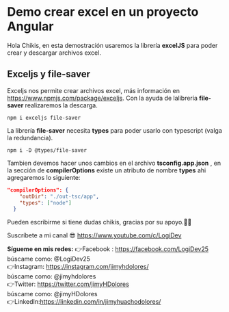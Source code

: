 # Demo crear excel en un proyecto Angular

Hola Chikis, en esta demostración usaremos la librería **excelJS** para poder crear y descargar archivos excel.

## Exceljs y file-saver

Exceljs nos permite crear archivos excel, más información en https://www.npmjs.com/package/exceljs. Con la ayuda de lalibrería **file-saver** realizaremos la descarga.

```console
npm i exceljs file-saver
```

La librería **file-saver** necesita **types** para poder usarlo con typescript (valga la redundancia).

```console
npm i -D @types/file-saver
```

Tambien devemos hacer unos cambios en el archivo **tsconfig.app.json** , en la sección de **compilerOptions** existe un atributo de nombre **types** ahi agregaremos lo siguiente:

```json
"compilerOptions": {
    "outDir": "./out-tsc/app",
    "types": ["node"]
  }
```

Pueden escribirme si tiene dudas chikis, gracias por su apoyo.🤗😎

Suscríbete a mi canal 😎
https://www.youtube.com/c/LogiDev

**Sígueme en mis redes:**
👉Facebook : https://facebook.com/LogiDev25  
búscame como: @LogiDev25  
👉Instagram: https://instagram.com/jimyhdolores/  
búscame como: @jimyhdolores  
👉Twitter: https://twitter.com/jimyHDolores  
búscame como: @jimyHDolores  
👉LinkedIn:https://linkedin.com/in/jimyhuachodolores/
